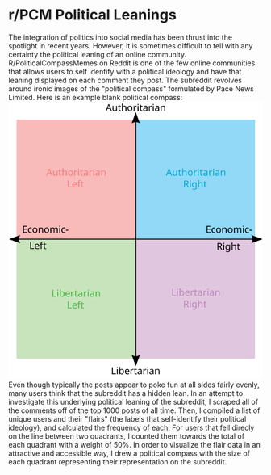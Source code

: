 # r/PCM Political Leanings
The integration of politics into social media has been thrust into the spotlight in recent years. However, it is sometimes difficult to tell with any certainty the political leaning of an online community. R/PoliticalCompassMemes on Reddit is one of the few online communities that allows users to self identify with a political ideology and have that leaning displayed on each comment they post. The subreddit revolves around ironic images of the "political compass" formulated by Pace News Limited. Here is an example blank political compass:
![Political Compass](Political_chart.svg)
\
Even though typically the posts appear to poke fun at all sides fairly evenly, many users think that the subreddit has a hidden lean. In an attempt to investigate this underlying political leaning of the subreddit, I scraped all of the comments off of the top 1000 posts of all time. Then, I compiled a list of unique users and their "flairs" (the labels that self-identify their political ideology), and calculated the frequency of each. For users that fell direcly on the line between two quadrants, I counted them towards the total of each quadrant with a weight of 50%. In order to visualize the flair data in an attractive and accessible way, I drew a political compass with the size of each quadrant representing their representation on the subreddit.
